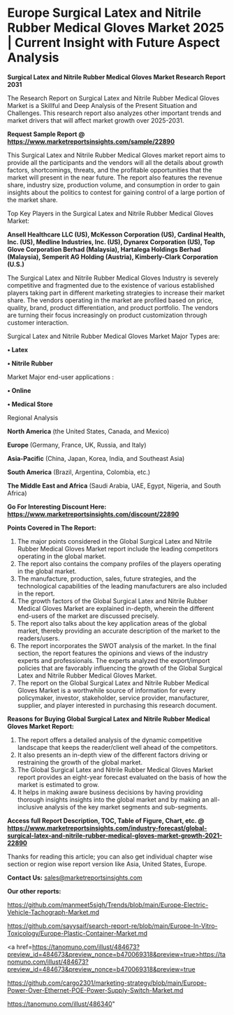 # Europe Surgical Latex and Nitrile Rubber Medical Gloves Market 2025 | Current Insight with Future Aspect Analysis

<strong>Surgical Latex and Nitrile Rubber Medical Gloves Market Research Report 2031</strong>

The Research Report on Surgical Latex and Nitrile Rubber Medical Gloves Market is a Skillful and Deep Analysis of the Present Situation and Challenges. This research report also analyzes other important trends and market drivers that will affect market growth over 2025-2031.

<strong>Request Sample Report @ <a href=https://www.marketreportsinsights.com/sample/22890>https://www.marketreportsinsights.com/sample/22890</a></strong>

This Surgical Latex and Nitrile Rubber Medical Gloves market report aims to provide all the participants and the vendors will all the details about growth factors, shortcomings, threats, and the profitable opportunities that the market will present in the near future. The report also features the revenue share, industry size, production volume, and consumption in order to gain insights about the politics to contest for gaining control of a large portion of the market share.

Top Key Players in the Surgical Latex and Nitrile Rubber Medical Gloves Market:

<strong>Ansell Healthcare LLC (US), McKesson Corporation (US), Cardinal Health, Inc. (US), Medline Industries, Inc. (US), Dynarex Corporation (US), Top Glove Corporation Berhad (Malaysia), Hartalega Holdings Berhad (Malaysia), Semperit AG Holding (Austria), Kimberly-Clark Corporation (U.S.)</strong>

The Surgical Latex and Nitrile Rubber Medical Gloves Industry is severely competitive and fragmented due to the existence of various established players taking part in different marketing strategies to increase their market share. The vendors operating in the market are profiled based on price, quality, brand, product differentiation, and product portfolio. The vendors are turning their focus increasingly on product customization through customer interaction.

Surgical Latex and Nitrile Rubber Medical Gloves Market Major Types are:

<strong>• Latex

• Nitrile Rubber</strong>

Market Major end-user applications :

<strong>• Online

• Medical Store</strong>

Regional Analysis

</u><strong><b>North America</b></strong> (the United States, Canada, and Mexico)

<strong><b>Europe </b></strong>(Germany, France, UK, Russia, and Italy)

<strong><b>Asia-Pacific</b></strong> (China, Japan, Korea, India, and Southeast Asia)

<strong><b>South America</b></strong> (Brazil, Argentina, Colombia, etc.)

<strong><b>The Middle East and Africa</b></strong> (Saudi Arabia, UAE, Egypt, Nigeria, and South Africa)

<strong>Go For Interesting Discount Here: <a href=https://www.marketreportsinsights.com/discount/22890>https://www.marketreportsinsights.com/discount/22890</a></strong>

<strong>Points Covered in The Report:</strong>
<ol>
  <li>The major points considered in the Global Surgical Latex and Nitrile Rubber Medical Gloves Market report include the leading competitors operating in the global market.</li>
  <li>The report also contains the company profiles of the players operating in the global market.</li>
  <li>The manufacture, production, sales, future strategies, and the technological capabilities of the leading manufacturers are also included in the report.</li>
  <li>The growth factors of the Global Surgical Latex and Nitrile Rubber Medical Gloves Market are explained in-depth, wherein the different end-users of the market are discussed precisely.</li>
  <li>The report also talks about the key application areas of the global market, thereby providing an accurate description of the market to the readers/users.</li>
  <li>The report incorporates the SWOT analysis of the market. In the final section, the report features the opinions and views of the industry experts and professionals. The experts analyzed the export/import policies that are favorably influencing the growth of the Global Surgical Latex and Nitrile Rubber Medical Gloves Market.</li>
  <li>The report on the Global Surgical Latex and Nitrile Rubber Medical Gloves Market is a worthwhile source of information for every policymaker, investor, stakeholder, service provider, manufacturer, supplier, and player interested in purchasing this research document.</li>
</ol>
<strong>Reasons for Buying Global Surgical Latex and Nitrile Rubber Medical Gloves Market Report:</strong>

<ol>
  <li>The report offers a detailed analysis of the dynamic competitive landscape that keeps the reader/client well ahead of the competitors.</li>
  <li>It also presents an in-depth view of the different factors driving or restraining the growth of the global market.</li>
  <li>The Global Surgical Latex and Nitrile Rubber Medical Gloves Market report provides an eight-year forecast evaluated on the basis of how the market is estimated to grow.</li>
  <li>It helps in making aware business decisions by having providing thorough insights insights into the global market and by making an all-inclusive analysis of the key market segments and sub-segments.</li>
</ol>
<strong>Access full Report Description, TOC, Table of Figure, Chart, etc. @ <a href=https://www.marketreportsinsights.com/industry-forecast/global-surgical-latex-and-nitrile-rubber-medical-gloves-market-growth-2021-22890>https://www.marketreportsinsights.com/industry-forecast/global-surgical-latex-and-nitrile-rubber-medical-gloves-market-growth-2021-22890</a></strong>


Thanks for reading this article; you can also get individual chapter wise section or region wise report version like Asia, United States, Europe.

<strong>Contact Us:</strong>
sales@marketreportsinsights.com

<strong>Our other reports:</strong>

<a href=https://github.com/manmeet5sigh/Trends/blob/main/Europe-Electric-Vehicle-Tachograph-Market.md>https://github.com/manmeet5sigh/Trends/blob/main/Europe-Electric-Vehicle-Tachograph-Market.md</a>

<a href=https://github.com/sayysaif/search-report-re/blob/main/Europe-In-Vitro-Toxicology/Europe-Plastic-Container-Market.md>https://github.com/sayysaif/search-report-re/blob/main/Europe-In-Vitro-Toxicology/Europe-Plastic-Container-Market.md</a>

<a href=https://tanomuno.com/illust/484673?preview_id=484673&preview_nonce=b470069318&preview=true>https://tanomuno.com/illust/484673?preview_id=484673&preview_nonce=b470069318&preview=true</a>

<a href=https://github.com/cargo2301/marketing-strategy/blob/main/Europe-Power-Over-Ethernet-POE-Power-Supply-Switch-Market.md>https://github.com/cargo2301/marketing-strategy/blob/main/Europe-Power-Over-Ethernet-POE-Power-Supply-Switch-Market.md</a>

<a href=https://tanomuno.com/illust/486340>https://tanomuno.com/illust/486340</a>"
